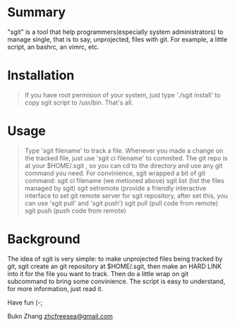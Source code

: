 # Summary
"sgit" is a tool that help programmers(especially system administrators) to manage single, that is to say, unprojected, files with git. For example, a little script, an bashrc, an vimrc, etc.

# Installation 
> If you have root permision of your system, just type './sgit install' to copy sgit script to /usr/bin. That's all.

# Usage 
> Type 'sgit filename' to track a file. Whenever you made a change on the tracked file, just use 'sgit ci filename' to commited. The git repo is at your $HOME/.sgit , so you can cd to the directory and use any git command you need. For convinience, sgit wrapped a bit of git command:
> sgit ci filename (we metioned above)
> sgit list (list the files managed by sgit)
> sgit setremote (provide a friendly interactive interface to set git remote server for sgit repository, after set this, you can use 'sgit pull' and 'sgit push')
> sgit pull (pull code from remote)
> sgit push (push code from remote)

# Background 
The idea of sgit is very simple: to make unprojected files being tracked by git, sgit create an git repository at $HOME/.sgit, then make an HARD LINK into it for the file you want to track. Then do a little wrap on git subcommand to bring some convinience. The script is easy to understand, for more information, just read it.

Have fun (-;

Bukn Zhang
zhcfreesea@gmail.com

